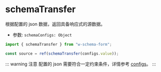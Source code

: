 # schemaTransfer

根据配置的 json 数据，返回具备响应式的源数据。

- 参数: `schemaConfigs: Object`

```js
import { schemaTransfer } from "w-schema-form";

const source = ref(schemaTransfer(configs.value));
```

::: warning 注意
配置的 json 需要符合一定约束条件，详情参考 [configs](schemaConfig/configs)。
:::
